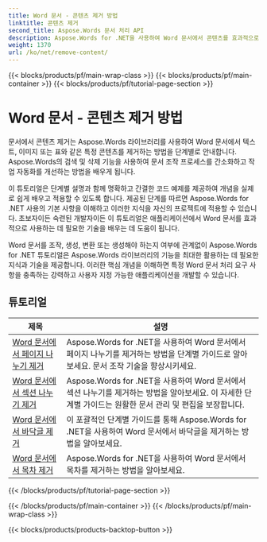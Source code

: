 ```yaml
---
title: Word 문서 - 콘텐츠 제거 방법
linktitle: 콘텐츠 제거
second_title: Aspose.Words 문서 처리 API
description: Aspose.Words for .NET을 사용하여 Word 문서에서 콘텐츠를 효과적으로 제거하는 방법을 알아보세요. 단계별 튜토리얼을 따르고 C# 코드 샘플을 사용하여 다양한 콘텐츠 제거 기술을 배우세요.
weight: 1370
url: /ko/net/remove-content/
---
```


{{< blocks/products/pf/main-wrap-class >}}
{{< blocks/products/pf/main-container >}}
{{< blocks/products/pf/tutorial-page-section >}}

# Word 문서 - 콘텐츠 제거 방법

문서에서 콘텐츠 제거는 Aspose.Words 라이브러리를 사용하여 Word 문서에서 텍스트, 이미지 또는 표와 같은 특정 콘텐츠를 제거하는 방법을 단계별로 안내합니다. Aspose.Words의 검색 및 삭제 기능을 사용하여 문서 조작 프로세스를 간소화하고 작업 자동화를 개선하는 방법을 배우게 됩니다.

이 튜토리얼은 단계별 설명과 함께 명확하고 간결한 코드 예제를 제공하여 개념을 실제로 쉽게 배우고 적용할 수 있도록 합니다. 제공된 단계를 따르면 Aspose.Words for .NET 사용의 기본 사항을 이해하고 이러한 지식을 자신의 프로젝트에 적용할 수 있습니다. 초보자이든 숙련된 개발자이든 이 튜토리얼은 애플리케이션에서 Word 문서를 효과적으로 사용하는 데 필요한 기술을 배우는 데 도움이 됩니다.

Word 문서를 조작, 생성, 변환 또는 생성해야 하는지 여부에 관계없이 Aspose.Words for .NET 튜토리얼은 Aspose.Words 라이브러리의 기능을 최대한 활용하는 데 필요한 지식과 기술을 제공합니다. 이러한 핵심 개념을 이해하면 특정 Word 문서 처리 요구 사항을 충족하는 강력하고 사용자 지정 가능한 애플리케이션을 개발할 수 있습니다.

 ## 튜토리얼
| 제목 | 설명 |
| --- | --- |
| [Word 문서에서 페이지 나누기 제거](./remove-page-breaks/) | Aspose.Words for .NET을 사용하여 Word 문서에서 페이지 나누기를 제거하는 방법을 단계별 가이드로 알아보세요. 문서 조작 기술을 향상시키세요. |
| [Word 문서에서 섹션 나누기 제거](./remove-section-breaks/) | Aspose.Words for .NET을 사용하여 Word 문서에서 섹션 나누기를 제거하는 방법을 알아보세요. 이 자세한 단계별 가이드는 원활한 문서 관리 및 편집을 보장합니다.|
| [Word 문서에서 바닥글 제거](./remove-footers/) | 이 포괄적인 단계별 가이드를 통해 Aspose.Words for .NET을 사용하여 Word 문서에서 바닥글을 제거하는 방법을 알아보세요. |
| [Word 문서에서 목차 제거](./remove-table-of-contents/) | Aspose.Words for .NET을 사용하여 Word 문서에서 목차를 제거하는 방법을 알아보세요. |
{{< /blocks/products/pf/tutorial-page-section >}}

{{< /blocks/products/pf/main-container >}}
{{< /blocks/products/pf/main-wrap-class >}}

{{< blocks/products/products-backtop-button >}}
